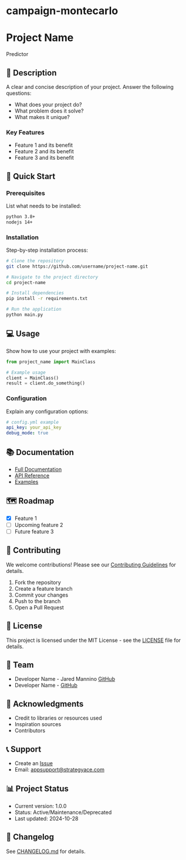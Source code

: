 # campaign-montecarlo

# Project Name
Predictor

## 📝 Description
A clear and concise description of your project. Answer the following questions:
- What does your project do?
- What problem does it solve?
- What makes it unique?      

### Key Features
- Feature 1 and its benefit
- Feature 2 and its benefit
- Feature 3 and its benefit

## 🚀 Quick Start

### Prerequisites
List what needs to be installed:
```bash
python 3.8+
nodejs 14+
```

### Installation
Step-by-step installation process:

```bash
# Clone the repository
git clone https://github.com/username/project-name.git

# Navigate to the project directory
cd project-name

# Install dependencies
pip install -r requirements.txt

# Run the application
python main.py
```

## 💻 Usage
Show how to use your project with examples:

```python
from project_name import MainClass

# Example usage
client = MainClass()
result = client.do_something()
```

### Configuration
Explain any configuration options:
```yaml
# config.yml example
api_key: your_api_key
debug_mode: true
```

## 📚 Documentation
- [Full Documentation](docs/README.md)
- [API Reference](docs/api.md)
- [Examples](examples/)

## 🗺️ Roadmap
- [x] Feature 1
- [ ] Upcoming feature 2
- [ ] Future feature 3

## 🤝 Contributing
We welcome contributions! Please see our [Contributing Guidelines](CONTRIBUTING.md) for details.

1. Fork the repository
2. Create a feature branch
3. Commit your changes
4. Push to the branch
5. Open a Pull Request

## 📃 License
This project is licensed under the MIT License - see the [LICENSE](LICENSE) file for details.

## 👥 Team
- Developer Name - Jared Mannino [GitHub](https://github.com/username)
- Developer Name - [GitHub](https://github.com/username)

## 🙏 Acknowledgments
- Credit to libraries or resources used
- Inspiration sources
- Contributors

## 📞 Support
- Create an [Issue](https://github.com/username/project-name/issues)
- Email: appsupport@strategyace.com

## 📊 Project Status
- Current version: 1.0.0
- Status: Active/Maintenance/Deprecated
- Last updated: 2024-10-28

## 🔄 Changelog
See [CHANGELOG.md](CHANGELOG.md) for details.
